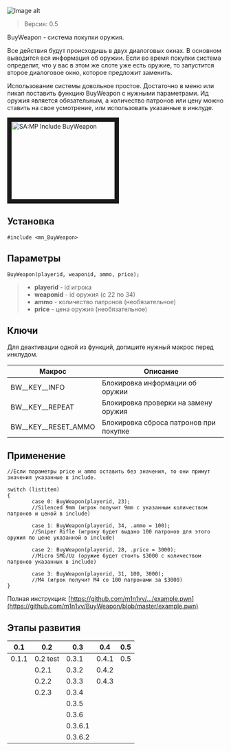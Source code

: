 ![Image alt](http://pawn-wiki.ru/uploads/imgs/img_1485117009__img_1466732388__bw-logo.png)
> Версия: 0.5

BuyWeapon - система покупки оружия. 

Все действия будут происходишь в двух диалоговых окнах. В основном выводится вся информация об оружии. Если во время покупки система определит, что у вас в этом же слоте уже есть оружие, то запустится второе диалоговое окно, которое предложит заменить.

Использование системы довольное простое. Достаточно в меню или пикап поставить функцию BuyWeapon с нужными параметрами. Ид оружия является обязательным, а количество патронов или цену можно ставить на свое усмотрение, или использовать указанные в инклуде.

<a href="http://www.youtube.com/watch?feature=player_embedded&v=f72H9AEBAKUE" target="_blank"><img src="http://img.youtube.com/vi/f72H9AEBAKU/0.jpg" 
alt="SA:MP Include BuyWeapon" width="240" height="180" border="10" /></a>

Установка
---------
```pawn
#include <mn_BuyWeapon>
```

Параметры
---------
```pawn
BuyWeapon(playerid, weaponid, ammo, price);
```

> * **playerid** - id игрока
> * **weaponid** - id оружия (с 22 по 34)
> * **ammo** - количество патронов (необязательное)
> * **price** - цена оружия (необязательное)

Ключи
---------
Для деактивации одной из функций, допишите нужный макрос перед инклудом.

|Макрос|Описание|
|---|---|
|BW__KEY__INFO|Блокировка информации об оружии|
|BW__KEY__REPEAT|Блокировка проверки на замену оружия|
|BW__KEY__RESET_AMMO|Блокировка сброса патронов при покупке|


Применение
----------
```pawn
//Если параметры price и ammo оставить без значения, то они примут значения указанные в include.

switch (listitem)
{
        case 0: BuyWeapon(playerid, 23);
        //Silenced 9mm (игрок получит 9mm с указанным количеством патронов и ценой в include)
        
        case 1: BuyWeapon(playerid, 34, .ammo = 100);
        //Sniper Rifle (игроку будет выдано 100 патронов для этого оружия по цене указанной в include)
        
        case 2: BuyWeapon(playerid, 28, .price = 3000); 
        //Micro SMG/Uz (оружие будет стоить $3000 с количеством патронов указанных в include)
        
        case 3: BuyWeapon(playerid, 31, 100, 3000); 
        //M4 (игрок получит M4 со 100 патронами за $3000)
}
```

Полная инструкция: [https://github.com/m1n1vv/.../example.pwn](https://github.com/m1n1vv/BuyWeapon/blob/master/example.pwn)

Этапы развития
--------------
|0.1|0.2|0.3|0.4|0.5|
|---|---|---|---|---|
|0.1.1|0.2 test|0.3.1|0.4.1|0.5|
||0.2.1|0.3.2|0.4.2|
||0.2.2|0.3.3|0.4.3|
||0.2.3|0.3.4|
|||0.3.5|
|||0.3.6|
|||0.3.6.1|
|||0.3.6.2|
